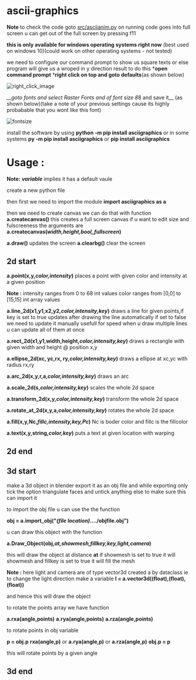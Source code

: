 # ascii-graphics


__Note__ to check the code goto [src/asciianim.py](src/asciianim.py) on running code goes into full screen u can get out of the full screen by pressing f11

__this is only available for windows operating systems right now__
(best used on windows 10)(could work on other operating systems -   not tested)

we need to configure our command prompt to show us square texts or else
 program will give us a wroped in y direction result to do this 
*__open command prompt__
*__right click on top and goto defaults__(as shown below)

![right_click_image](/images/click.png)

*__goto fonts and select _Raster Fonts_ and of font size 8*8 and save it__ (as shown below)(take a note of your previous settings cause its highly probabable that you wont like this font)

![fontsize](/images/size.png)


install the software by using
__python -m pip install asciigraphics__ or in some systems
__py -m pip install asciigraphics__ or 
__pip install asciigraphics__ 


# Usage :

__Note:__
__*variable*__ implies it has a default vaule

create a new python file

then first we need to import the module
__import asciigraphics as a__

then we need to create canvas we can do that with function
__a.createcanvas()__
this creates a full screen canvas if u want to edit size and fulscreeness the arguments are
__a.createcanvas(*width,height,bool_fullscreen*)__

__a.draw()__  updates the screen
__a.clearbg()__ clear the screen

## 2d start

__a.point(x,y,*color,intensity*)__ places a point with given color and intensity at a given position

__Note :__
intensity ranges from 0 to 68 int values
color ranges from [0,0] to [15,15] int array values

__a.line_2d(x1,y1,x2,y2,*color,intensity,key*)__ draws a line for given points,if key is set to true updates after drawing the 
line automatically if set to false we need to update it manually usefull for speed when u draw multiple lines u can update all of them at once

__a.rect_2d(x1,y1,width,height,*color,intensity,key*)__ draws a rectangle with given width and height @ position x,y

__a.ellipse_2d(xc, yc,rx, ry,*color,intensity,key*)__ draws a ellipse at xc,yc with radius rx,ry

__a.arc_2d(x,y,r,a,*color,intensity,key*)__ draws an arc

__a.scale_2d(s,*color,intensity,key*)__ scales the whole 2d space

__a.transform_2d(x,y,*color,intensity,key*)__ transform the whole 2d space

__a.rotate_at_2d(x,y,a,*color,intensity,key*)__ rotates the whole 2d space

__a.fill(x,y,Nc,*fillc,intensity,key,Pc*)__ Nc is boder color and fillc is the fillcolor

__a.text(x,y,string,*color,key*)__ puts a text at given location with warping

## 2d end

## 3d start

make a 3d object in blender export it as an obj file and while exporting only tick the option triangulate faces and untick anything else to make sure this can import it 

to import the obj file u can use the the function

__obj = a.import_obj("*(file location)*..../objfile.obj")__

u can draw this object with the function

__a.Draw_Object(obj,*at,showmesh,fillkey,key,light,camera*)__

this will draw the object at distance __at__ if showmesh is set to true it will showmesh and fillkey is set to true it will 
fill the mesh 

__Note :__ here light and camera are of type vector3d created a by dataclass ie to change the light direction make a variable 
__l = a.vector3d((float),(float),(float))__

and hence this will draw the object

to rotate the points array we have function

__a.rxa(angle,points)__
__a.rya(angle,points)__
__a.rza(angle,points)__

to rotate points in obj variable

__p = obj.p__
__rxa(angle,p)__ or __a.rya(angle,p)__ or __a.rza(angle,p)__
__obj.p = p__

this will rotate points by a given angle


## 3d end



